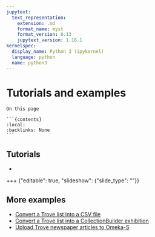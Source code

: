 ```yaml
---
jupytext:
  text_representation:
    extension: .md
    format_name: myst
    format_version: 0.13
    jupytext_version: 1.16.1
kernelspec:
  display_name: Python 3 (ipykernel)
  language: python
  name: python3
---
```


# Tutorials and examples


````{card}
On this page

```{contents}
:local:
:backlinks: None
```
````

## Tutorials

- [](collectionbuilder.md)

+++ {"editable": true, "slideshow": {"slide_type": ""}}

## More examples

- [Convert a Trove list into a CSV file](https://glam-workbench.net/trove-lists/convert-a-trove-list-into-a-csv-file/)
- [Convert a Trove list into a CollectionBuilder exhibition](https://glam-workbench.net/trove-lists/convert-list-to-cb-exhibition/)
- [Upload Trove newspaper articles to Omeka-S](https://glam-workbench.net/trove-newspapers/Upload-Trove-newspapers-to-Omeka/)
